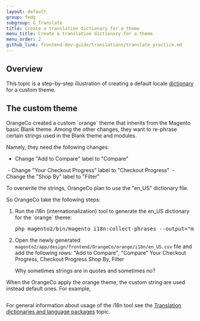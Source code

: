 ```yaml
---
layout: default  
group: fedg
subgroup: G_Translate
title: Create a translation dictionary for a theme
menu_title: Create a translation dictionary for a theme
menu_order: 2
github_link: frontend-dev-guide/translations/translate_practice.md
---
```


<h2>Overview</h2>

This topic is a step-by-step illustration of creating a default locale <a href="{{site.gdeurl}}frontend-dev-guide/translations/#translate_terms">dictionary</a> for a custom theme. 

<h2 id="theme">The custom theme</h2>
OrangeCo created a custom `orange` theme that inherits from the Magento basic Blank theme.
Among the other changes, they want to re-phrase certain strings used in the Blank theme and modules. 

Namely, they need the following changes:

- Change "Add to Compare" label to "Compare"
<img>
- Change "Your Checkout Progress" label to "Checkout Progress"
<img>
- Change the "Shop By" label to "Filter"
<img>

To overwrite the strings, OrangeCo plan to use the "en_US" dictionary file. 

So OrangeCo take the following steps:

<ol>

<li>
Run the i18n (internationalization) tool to generate the en_US dictionary for the `orange` theme:
<pre>
php magento2/bin/magento i18n:collect-phrases --output="magento2/app/design/frontend/OrangeCo/orange/i18n/en_US.csv" magento2/app/design/frontend/OrangeCo/orange
</pre>
</li>
<li>

Open the newly generated `magento2/app/design/frontend/OrangeCo/orange/i18n/en_US.csv` file and add the following rows:
"Add to Compare", "Compare"
Your Checkout Progress, Checkout Progress
Shop By, Filter
</li>
<p class="q">Why sometimes strings are in quotes and sometimes no?</p>
</ol>

When the OrangeCo apply the orange theme, the custom string are used instead default ones. 
For example, 

<img>

For general information about usage of the i18n tool see the <a href="{{site.gdeurl}}config-guide/cli/config-cli-subcommands-i18n.html#config-cli-subcommands-xlate-dict">Translation dictionaries and language packages</a> topic.